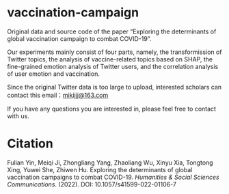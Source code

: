 # vaccination-campaign

Original data and source code of the paper “Exploring the determinants of global vaccination campaign to combat COVID-19”.

Our experiments mainly consist of four parts, namely, the transformission of Twitter topics, the  analysis of vaccine-related topics based on SHAP, the fine-grained emotion analysis of Twitter users, and the correlation analysis of user emotion and vaccination.

Since the original Twitter data is too large to upload, interested scholars can contact this email：mikijjj@163.com

If you have any questions you are interested in, please feel free to contact with us.

# Citation
Fulian Yin, Meiqi Ji, Zhongliang Yang, Zhaoliang Wu, Xinyu Xia, Tongtong Xing, Yuwei She, Zhiwen Hu. Exploring the determinants of global vaccination campaigns to combat COVID-19. _Humanities & Social Sciences Communications_. (2022). DOI: 10.1057/s41599-022-01106-7
